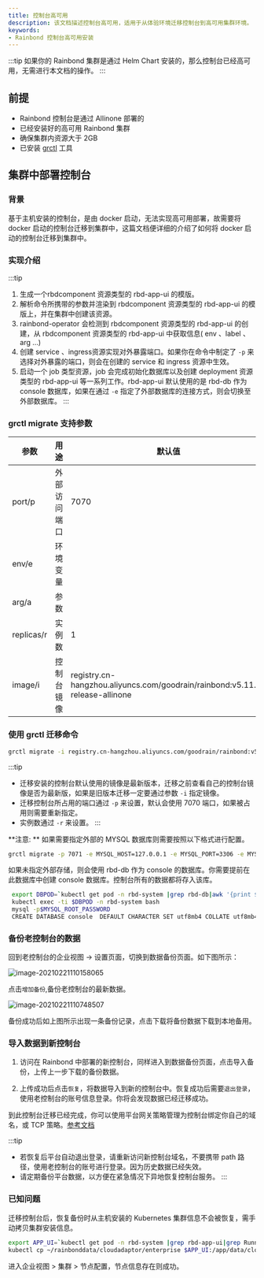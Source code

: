 ```yaml
---
title: 控制台高可用
description: 该文档描述控制台高可用，适用于从体验环境迁移控制台到高可用集群环境。
keywords:
- Rainbond 控制台高可用安装
---
```


:::tip
如果你的 Rainbond 集群是通过 Helm Chart 安装的，那么控制台已经高可用，无需进行本文档的操作。
:::

## 前提

* Rainbond 控制台是通过 Allinone 部署的
* 已经安装好的高可用 Rainbond 集群
* 确保集群内资源大于 2GB
* 已安装 [grctl](/docs/ops-guide/tools/grctl) 工具

## 集群中部署控制台

### 背景

基于主机安装的控制台，是由 docker 启动，无法实现高可用部署，故需要将 docker 启动的控制台迁移到集群中，这篇文档便详细的介绍了如何将 docker 启动的控制台迁移到集群中。
### 实现介绍

:::tip
1. 生成一个rbdcomponent 资源类型的 rbd-app-ui 的模版。
2. 解析命令所携带的参数并渲染到 rbdcomponent 资源类型的 rbd-app-ui 的模版上，并在集群中创建该资源。
3. rainbond-operator 会检测到 rbdcomponent 资源类型的 rbd-app-ui 的创建，从 rbdcomponent 资源类型的 rbd-app-ui 中获取信息( env 、label 、arg ...)
4. 创建 service 、ingress资源实现对外暴露端口。如果你在命令中制定了 `-p` 来选择对外暴露的端口，则会在创建的 service 和 ingress 资源中生效。
5. 启动一个 job 类型资源，job 会完成初始化数据库以及创建 deployment 资源类型的 rbd-app-ui 等一系列工作。rbd-app-ui 默认使用的是 rbd-db 作为 console 数据库，如果在通过 `-e` 指定了外部数据库的连接方式，则会切换至外部数据库。
:::

### grctl migrate 支持参数

| 参数                      |        用途         |       默认值        |
| ------------------------ | --------------------|-------------------|
| port/p                   |     外部访问端口       |       7070        |
| env/e                   |        环境变量        |                  |
| arg/a                   |         参数           |                  |
| replicas/r              |         实例数         |        1         |
| image/i                 |       控制台镜像       |   registry.cn-hangzhou.aliyuncs.com/goodrain/rainbond:v5.11.0-release-allinone          |

### 使用 grctl 迁移命令

```bash
grctl migrate -i registry.cn-hangzhou.aliyuncs.com/goodrain/rainbond:v5.11.0-release-allinone -p 7071 -r 1
```

:::tip
* 迁移安装的控制台默认使用的镜像是最新版本，迁移之前查看自己的控制台镜像是否为最新版，如果是旧版本迁移一定要通过参数 `-i` 指定镜像。
* 迁移控制台所占用的端口通过 `-p` 来设置，默认会使用 7070 端口，如果被占用则需要重新指定。
* 实例数通过 `-r` 来设置。
:::

**注意: ** 如果需要指定外部的 MYSQL 数据库则需要按照以下格式进行配置。

```bash
grctl migrate -p 7071 -e MYSQL_HOST=127.0.0.1 -e MYSQL_PORT=3306 -e MYSQL_PASS=123456 -e MYSQL_DB=console
```

如果未指定外部存储，则会使用 rbd-db 作为 console 的数据库。你需要提前在此数据库中创建 console 数据库。控制台所有的数据都将存入该库。

```bash
 export DBPOD=`kubectl get pod -n rbd-system |grep rbd-db|awk '{print $1}'`
 kubectl exec -ti $DBPOD -n rbd-system bash
 mysql -p$MYSQL_ROOT_PASSWORD
 CREATE DATABASE console  DEFAULT CHARACTER SET utf8mb4 COLLATE utf8mb4_unicode_ci;
```

### 备份老控制台的数据

回到老控制台的企业视图 -> 设置页面，切换到数据备份页面。如下图所示：

![image-20210221110158065](https://static.goodrain.com/images/5.3/data-backup.png)

点击`增加备份`,备份老控制台的最新数据。

![image-20210221110748507](https://static.goodrain.com/images/5.3/down-backup-date.png)

备份成功后如上图所示出现一条备份记录，点击下载将备份数据下载到本地备用。

### 导入数据到新控制台

1. 访问在 Rainbond 中部署的新控制台，同样进入到数据备份页面，点击导入备份，上传上一步下载的备份数据。

2. 上传成功后点击`恢复`，将数据导入到新的控制台中。恢复成功后需要`退出登录`，使用老控制台的账号信息登录。你将会发现数据已经迁移成功。

到此控制台迁移已经完成，你可以使用平台网关策略管理为控制台绑定你自己的域名，或 TCP 策略。[参考文档](/docs/use-manual/team-manage/gateway/rules/domain/)

:::tip
* 若恢复后平台自动退出登录，请重新访问新控制台域名，不要携带 path 路径，使用老控制台的账号进行登录。因为历史数据已经失效。
* 请定期备份平台数据，以方便在紧急情况下异地恢复控制台服务。
:::

### 已知问题

迁移控制台后，恢复备份时从主机安装的 Kubernetes 集群信息不会被恢复，需手动拷贝集群安装信息。

```bash
export APP_UI=`kubectl get pod -n rbd-system |grep rbd-app-ui|grep Running|awk '{print $1}'`
kubectl cp ~/rainbonddata/cloudadaptor/enterprise $APP_UI:/app/data/cloudadaptor -nrbd-system
```

进入企业视图  > 集群 > 节点配置，节点信息存在则成功。